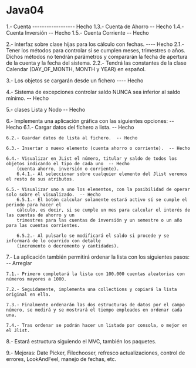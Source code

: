 # Java04

1.- Cuenta  ------------------ Hecho
    1.3.- Cuenta de Ahorro  -- Hecho
    1.4.- Cuenta Inversión  -- Hecho
    1.5.- Cuenta Corriente  -- Hecho

2.- interfaz sobre clase hijas para los cálculo con fechas. ---- Hecho
    2.1.- Tener los métodos para controlar si se cumplen meses, trimestres o años. Dichos métodos no
        tendrán parámetros y compararán la fecha de apertura de la cuenta y la fecha del sistema.
    2.2.- Tendrá las constantes de la clase Calendar (DAY_OF_MONTH, MONTH y YEAR) en español.

3.- Los objetos se cargarán desde un fichero  ---- Hecho

4.- Sistema de excepciones controlar saldo NUNCA sea inferior al saldo mínimo.  -- Hecho

5.- clases Lista y Nodo  -- Hecho

6.- Implementa una aplicación gráfica con las siguientes opciones:  -- Hecho
    6.1.- Cargar datos del fichero a lista.  -- Hecho
    
    6.2.- Guardar datos de lista al fichero.  -- Hecho
    
    6.3.- Insertar o nuevo elemento (cuenta ahorro o corriente).  -- Hecho
        
    6.4.- Visualizar en JList eĺ número, titular y saldo de todos los objetos indicando el tipo de cada uno  -- Hecho
        (cuenta ahorro, inversión o corriente).
        6.4.1.- Al seleccionar sobre cualquier elemento del Jlist veremos el resto de sus atributos.
        
    6.5.- Visualizar uno a uno los elementos, con la posibilidad de operar solo sobre el visualizado.  -- Hecho
        6.5.1.- El botón calcular solamente estará activo sí se cumple el periodo para hacer el
        cálculo, es decir, si se cumple un mes para calcular el interés de las cuentas de ahorro y un
        trimestres para las cuentas de inversión y un semestre o un año para las cuentas corrientes.

        6.5.2.- Al pulsarlo se modificará el saldo si procede y se informará de lo ocurrido con detalle
        (incremento o decremento y cantidades).

7.- La aplicación también permitirá ordenar la lista con los siguientes pasos:  -- Arreglar
    
    7.1.- Primero completará la lista con 100.000 cuentas aleatorias con números mayores a 1000.
    
    7.2.- Seguidamente, implementa una collections y copiará la lista original en ella.
    
    7.3.- Finalmente ordenarán las dos estructuras de datos por el campo número, se medirá y se mostrará el tiempo empleados en ordenar cada una.
        
    7.4.- Tras ordenar se podrán hacer un listado por consola, o mejor en el Jlist.
    
8.- Estará estructura siguiendo el MVC, también los paquetes.

9.- Mejoras: Date Picker, Filechooser, refresco actualizaciones, control de errores, LookAndFeel, manejo de
fechas, etc.
